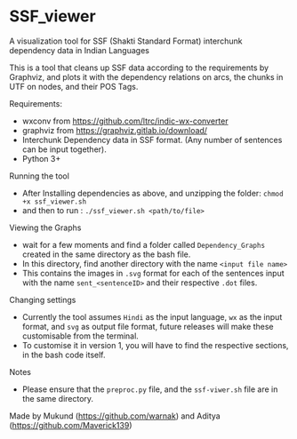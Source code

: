# SSF_viewer
A visualization tool for SSF (Shakti Standard Format) interchunk dependency data in Indian Languages


This is a tool that cleans up SSF data according to the requirements by Graphviz, and plots it with the dependency relations on arcs, the chunks in UTF on nodes, and their POS Tags.


Requirements:

- wxconv from https://github.com/ltrc/indic-wx-converter
- graphviz from https://graphviz.gitlab.io/download/
- Interchunk Dependency data in SSF format. (Any number of sentences can be input together).
- Python 3+


Running the tool

- After Installing dependencies as above, and unzipping the folder: `chmod +x ssf_viewer.sh`
- and then to run : `./ssf_viewer.sh <path/to/file>`


Viewing the Graphs

- wait for a few moments and find a folder called `Dependency_Graphs` created in the same directory as the bash file.
- In this directory, find another directory with the name `<input file name>`
- This contains the images in `.svg` format for each of the sentences input with the name `sent_<sentenceID>` and their respective `.dot` files.


Changing settings

- Currently the tool assumes `Hindi` as the input language, `wx` as the input format, and `svg` as output file format, future releases will make these customisable from the terminal.
- To customise it in version 1, you will have to find the respective sections, in the bash code itself.


Notes

- Please ensure that the `preproc.py` file, and the `ssf-viwer.sh` file are in the same directory.


Made by Mukund (https://github.com/warnak) and Aditya (https://github.com/Maverick139)
